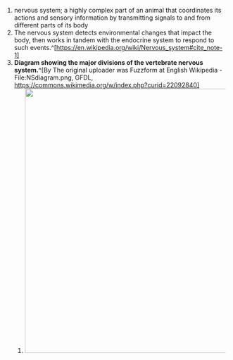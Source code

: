 1. nervous system; a highly complex part of an animal that coordinates its actions and sensory information by transmitting signals to and from different parts of its body
2. The nervous system detects environmental changes that impact the body, then works in tandem with the endocrine system to respond to such events.^[https://en.wikipedia.org/wiki/Nervous_system#cite_note-1]
3. **Diagram showing the major divisions of the vertebrate nervous system.**^[By The original uploader was Fuzzform at English Wikipedia - File:NSdiagram.png, GFDL, https://commons.wikimedia.org/w/index.php?curid=22092840]
	1. <img src="https://upload.wikimedia.org/wikipedia/commons/thumb/5/55/NSdiagram.svg/1280px-NSdiagram.svg.png" width="600" />
